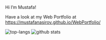 Hi I’m Mustafa!

Have a look at my Web Portfolio at https://mustafanasirov.github.io/WebPortfolio/

![top-langs](https://github-readme-stats.vercel.app/api/top-langs?username=MustafaNasirov&show_icons=true&theme=radical)
![github stats](https://github-readme-stats.vercel.app/api?username=MustafaNasirov&show_icons=true&theme=radical)